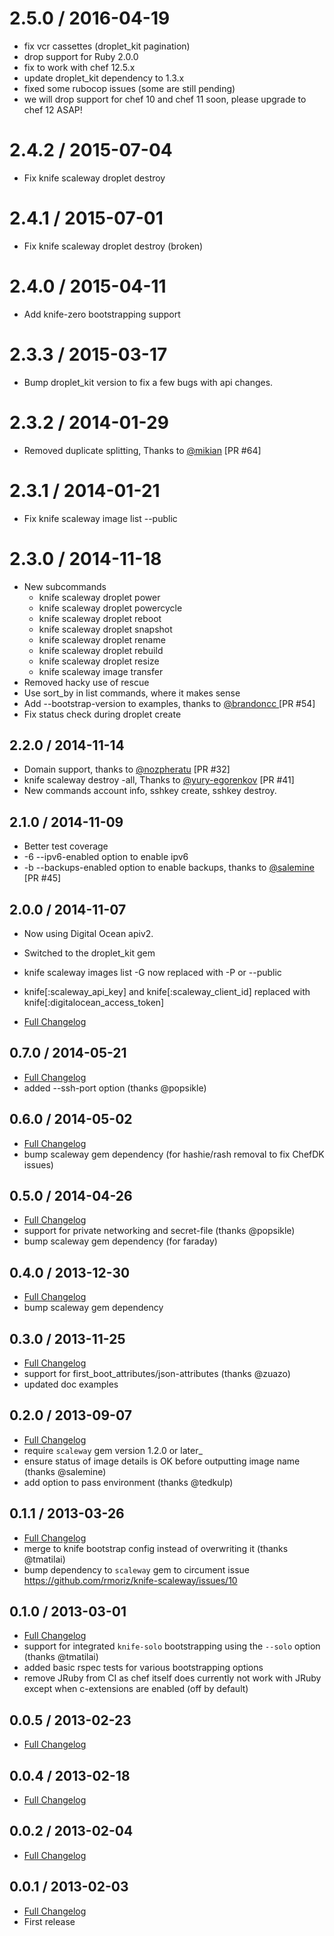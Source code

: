 # 2.5.0 / 2016-04-19

* fix vcr cassettes (droplet_kit pagination)
* drop support for Ruby 2.0.0
* fix to work with chef 12.5.x
* update droplet_kit dependency to 1.3.x
* fixed some rubocop issues (some are still pending)
* we will drop support for chef 10 and chef 11 soon,
  please upgrade to chef 12 ASAP!

# 2.4.2 / 2015-07-04

* Fix knife scaleway droplet destroy

# 2.4.1 / 2015-07-01

* Fix knife scaleway droplet destroy (broken)

# 2.4.0 / 2015-04-11

* Add knife-zero bootstrapping support

# 2.3.3 / 2015-03-17

* Bump droplet_kit version to fix a few bugs with api changes.

# 2.3.2 / 2014-01-29

* Removed duplicate splitting, Thanks to [@mikian](https://github.com/mikian) [PR #64]

# 2.3.1 / 2014-01-21

* Fix knife scaleway image list --public

# 2.3.0 / 2014-11-18

* New subcommands
  - knife scaleway droplet power
  - knife scaleway droplet powercycle
  - knife scaleway droplet reboot
  - knife scaleway droplet snapshot
  - knife scaleway droplet rename
  - knife scaleway droplet rebuild
  - knife scaleway droplet resize
  - knife scaleway image transfer
* Removed hacky use of rescue
* Use sort_by in list commands, where it makes sense
* Add --bootstrap-version to examples, thanks to [@brandoncc ](https://github.com/brandoncc) [PR #54]
* Fix status check during droplet create

## 2.2.0 / 2014-11-14

* Domain support, thanks to [@nozpheratu](https://github.com/nozpheratu) [PR #32]
* knife scaleway destroy -all, Thanks to [@yury-egorenkov](https://github.com/yury-egorenkov) [PR #41]
* New commands account info, sshkey create, sshkey destroy.

## 2.1.0 / 2014-11-09

* Better test coverage
* -6 --ipv6-enabled option to enable ipv6
* -b --backups-enabled option to enable backups, thanks to [@salemine](https://github.com/salemine) [PR #45]

## 2.0.0 / 2014-11-07

* Now using Digital Ocean apiv2.
* Switched to the droplet_kit gem
* knife scaleway images list -G now replaced with -P or --public
* knife[:scaleway_api_key] and knife[:scaleway_client_id] replaced with knife[:digitalocean_access_token]

* [Full Changelog](https://github.com/rmoriz/knife-scaleway/compare/v0.7.0...master)


## 0.7.0 / 2014-05-21

* [Full Changelog](https://github.com/rmoriz/knife-scaleway/compare/v0.6.0...v0.7.0)
* added --ssh-port option (thanks @popsikle)


## 0.6.0 / 2014-05-02

* [Full Changelog](https://github.com/rmoriz/knife-scaleway/compare/v0.5.0...v0.6.0)
* bump scaleway gem dependency (for hashie/rash removal to fix ChefDK issues)


## 0.5.0 / 2014-04-26

* [Full Changelog](https://github.com/rmoriz/knife-scaleway/compare/v0.4.0...v0.5.0)
* support for private networking and secret-file (thanks @popsikle)
* bump scaleway gem dependency (for faraday)


## 0.4.0 / 2013-12-30

* [Full Changelog](https://github.com/rmoriz/knife-scaleway/compare/v0.3.0...v0.4.0)
* bump scaleway gem dependency


## 0.3.0 / 2013-11-25

* [Full Changelog](https://github.com/rmoriz/knife-scaleway/compare/v0.2.0...v0.3.0)
* support for first_boot_attributes/json-attributes (thanks @zuazo)
* updated doc examples


## 0.2.0 / 2013-09-07

* [Full Changelog](https://github.com/rmoriz/knife-scaleway/compare/v0.1.1...v0.2.0)
* require ```scaleway``` gem version 1.2.0 or later_
* ensure status of image details is OK before outputting image name (thanks @salemine)
* add option to pass environment (thanks @tedkulp)


## 0.1.1 / 2013-03-26

* [Full Changelog](https://github.com/rmoriz/knife-scaleway/compare/v0.1.0...v0.1.1)
* merge to knife bootstrap config instead of overwriting it (thanks @tmatilai)
* bump dependency to ```scaleway``` gem to circument issue https://github.com/rmoriz/knife-scaleway/issues/10


## 0.1.0 / 2013-03-01

* [Full Changelog](https://github.com/rmoriz/knife-scaleway/compare/v0.0.5...v0.1.0)
* support for integrated ```knife-solo``` bootstrapping using the ```--solo``` option (thanks @tmatilai)
* added basic rspec tests for various bootstrapping options
* remove JRuby from CI as chef itself does currently not work with JRuby
  except when c-extensions are enabled (off by default)


## 0.0.5 / 2013-02-23

* [Full Changelog](https://github.com/rmoriz/knife-scaleway/compare/v0.0.4...v0.0.5)


## 0.0.4 / 2013-02-18

* [Full Changelog](https://github.com/rmoriz/knife-scaleway/compare/v0.0.3...v0.0.4)


## 0.0.2 / 2013-02-04

* [Full Changelog](https://github.com/rmoriz/knife-scaleway/compare/v0.0.1...v0.0.2)


## 0.0.1 / 2013-02-03

* [Full Changelog](https://github.com/rmoriz/knife-scaleway/compare/d9bd11c01c8d963a1214e7ab234eeb7f09e6a7eb...v0.0.1)
* First release
